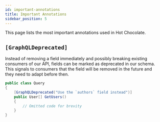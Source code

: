 ```yaml
---
id: important-annotations
title: Important Annotations
sidebar_position: 5
---
```


This page lists the most important annotations used in Hot Chocolate.

## `[GraphQLDeprecated]`

Instead of removing a field immediately and possibly breaking existing consumers of our API, fields can be marked as deprecated in our schema. This signals to consumers that the field will be removed in the future and they need to adapt before then.

```csharp
public class Query
{
    [GraphQLDeprecated("Use the `authors` field instead")]
    public User[] GetUsers()
    {
        // Omitted code for brevity
    }
}
```
